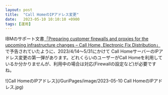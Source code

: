 ```yaml
---
layout: post
title:  "Call HomeのIPアドレス変更"
date:   2023-05-10 10:10:10 +0900
tags: [運用]
---
```

IBMのサポート文書[「Preparing customer firewalls and proxies for the upcoming infrastructure changes – Call Home, Electronic Fix Distribution」](https://www.ibm.com/support/pages/node/6853429)で予告されていたように、2023/4/14～5/31にかけて Call HomeサーバーのIPアドレス変更の第一弾があります。どれくらいのユーザーがCall Homeを利用しているか分かりませんが、利用中の場合は対応(Firewallの設定など)が必要ですね。

![Call HomeのIPアドレス](/GuriPages/image/2023-05-10 Call HomeのIPアドレス.jpg)
